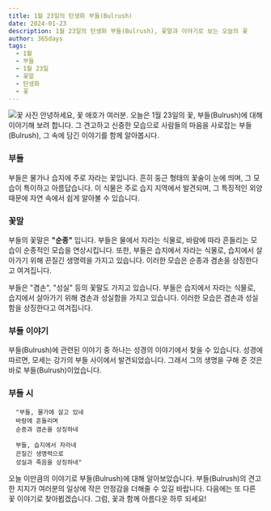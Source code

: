 ```yaml
---
title: 1월 23일의 탄생화 부들(Bulrush)
date: 2024-01-23
description: 1월 23일의 탄생화 부들(Bulrush), 꽃말과 이야기로 보는 오늘의 꽃
author: 365days
tags:
  - 1월
  - 부들
  - 1월 23일
  - 꽃말
  - 탄생화
  - 꽃
---
```

![꽃 사진](https://cdn.pixabay.com/photo/2015/07/13/16/03/reeds-843366_1280.jpg#center)
안녕하세요, 꽃 애호가 여러분. 오늘은 1월 23일의 꽃, 부들(Bulrush)에 대해 이야기해 보려 합니다. 그 견고하고 신중한 모습으로 사람들의 마음을 사로잡는 부들(Bulrush), 그 속에 담긴 이야기를 함께 알아봅시다.


### 부들
부들은 물가나 습지에 주로 자라는 꽃입니다. 흔히 둥근 형태의 꽃술이 눈에 띄며, 그 모습이 특이하고 아름답습니다. 이 식물은 주로 습지 지역에서 발견되며, 그 특징적인 외양 때문에 자연 속에서 쉽게 알아볼 수 있습니다.


### 꽃말
부들의 꽃말은 **"순종"** 입니다. 부들은 물에서 자라는 식물로, 바람에 따라 흔들리는 모습이 순종적인 모습을 연상시킵니다. 또한, 부들은 습지에서 자라는 식물로, 습지에서 살아가기 위해 끈질긴 생명력을 가지고 있습니다. 이러한 모습은 순종과 겸손을 상징한다고 여겨집니다.

부들은 "겸손", "성실" 등의 꽃말도 가지고 있습니다. 부들은 습지에서 자라는 식물로, 습지에서 살아가기 위해 겸손과 성실함을 가지고 있습니다. 이러한 모습은 겸손과 성실함을 상징한다고 여겨집니다.


### 부들 이야기
부들(Bulrush)에 관련된 이야기 중 하나는 성경의 이야기에서 찾을 수 있습니다. 성경에 따르면, 모세는 강가의 부들 사이에서 발견되었습니다. 그래서 그의 생명을 구해 준 것은 바로 부들(Bulrush)이었습니다.


### 부들 시
      "부들, 물가에 살고 있네
      바람에 흔들리며
      순종과 겸손을 상징하네

      부들, 습지에서 자라네
      끈질긴 생명력으로
      성실과 죽음을 상징하네"

오늘 이만큼의 이야기로 부들(Bulrush)에 대해 알아보았습니다. 부들(Bulrush)의 견고한 지지가 여러분의 일상에 작은 안정감을 더해줄 수 있길 바랍니다. 다음에는 또 다른 꽃 이야기로 찾아뵙겠습니다. 그럼, 꽃과 함께 아름다운 하루 되세요!
